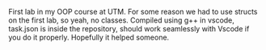 First lab in my OOP course at UTM.
For some reason we had to use structs on the first lab, so yeah, no classes.
Compiled using g++ in vscode, task.json is inside the repository, should work seamlessly with Vscode if you do it properly.
Hopefully it helped someone.
